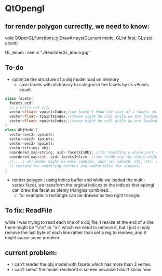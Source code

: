# QtOpengl

## for render polygon currectly, we need to know:

void QOpenGLFunctions::glDrawArrays(GLenum mode, GLint first, GLsizei count)

GL_enum : see in "./Readme/GL_enum.jpg"


<!-- <img src="./README/GLenum.png" style="zoom:100%;" /> -->

## To-do
- optimize the structure of a obj model load on memory
  - save facets with dictionary to categorize the facets by its vPoints count.
```c++
class facets{
  facets_uid;
  // v v/t/n v/t v//n
  vector<float> vpointsIndex;//we haven't know the size of a facets until we loaded it.
  vector<float> tpointsIndex;//there might be null while we are loading, so we might check if it exists.
  vector<float> npointsIndex;//there might be null while we are loading, so we might check if it exists.
}
class ObjModel{
  vector<vec3> vpoints;
  vector<vec2> tpoints;
  vector<vec3> npoints;
  vector<string> obj;
  unordered_map<string, uid> facetsInObj; //for modifing a whole part of a objModel.
  unordered_map<int, uid> facetsInSize; //for rendering the whole objModel on Screen by opengl functions correctly.
  //... a obj model might be more complex, such as: smooth, mtl, etc. and I will and be willing to fix all of them to build this project after I finish my current emergent works.
  // texture for rendering correct and comfortable for viewers.
}

```
- render polygon : using indics buffer and while we loaded the multi-vertex facet, we transform the orginal indices to the indices that opengl can draw the facet as plenty triangles combined.
  - for example: a rectangle can be drawed as two right triangle.
## To fix: ReadFile
while I was trying to read each line of a obj file, I realize at the end of a line, there might be "\r\n" or "\n" which we need to remove it, but I just simply remove the last byte of each line rather than set a reg to remove, and it might cause some problem.

## current problem:
- I can't render the obj model with facets which has more than 3 vertex.
- I can't select the model rendered in screen because I don't know how.
